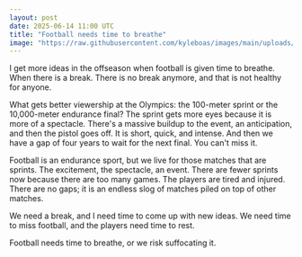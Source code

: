 ```yaml
---
layout: post
date: 2025-06-14 11:00 UTC
title: "Football needs time to breathe"
image: "https://raw.githubusercontent.com/kyleboas/images/main/uploads/2025/06/13/Image-13Jun2025_19:04:49.png"
---
```


I get more ideas in the offseason when football is given time to breathe. When there is a break. There is no break anymore, and that is not healthy for anyone.

<!---more--->

What gets better viewership at the Olympics: the 100-meter sprint or the 10,000-meter endurance final? The sprint gets more eyes because it is more of a spectacle. There's a massive buildup to the event, an anticipation, and then the pistol goes off. It is short, quick, and intense. And then we have a gap of four years to wait for the next final. You can't miss it.

Football is an endurance sport, but we live for those matches that are sprints. The excitement, the spectacle, an event. There are fewer sprints now because there are too many games. The players are tired and injured. There are no gaps; it is an endless slog of matches piled on top of other matches.

We need a break, and I need time to come up with new ideas. We need time to miss football, and the players need time to rest.

Football needs time to breathe, or we risk suffocating it.